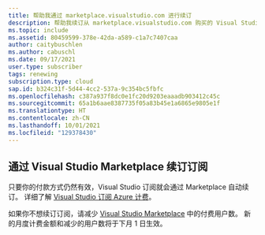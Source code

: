 ```yaml
---
title: 帮助我通过 marketplace.visualstudio.com 进行续订
description: 帮助我续订从 marketplace.visualstudio.com 购买的 Visual Studio 订阅。
ms.topic: include
ms.assetid: 80459599-378e-42da-a589-c1a7c7407caa
author: caitybuschlen
ms.author: cabuschl
ms.date: 09/17/2021
user.type: subscriber
tags: renewing
subscription.type: cloud
sap.id: b324c31f-5d44-4cc2-537a-9c354bc5fbfc
ms.openlocfilehash: c387a937f8dc0e1fc20d9203eaaadb903412c45c
ms.sourcegitcommit: 65a1b6aae8387735f05a83b45e1a6865e9805e1f
ms.translationtype: HT
ms.contentlocale: zh-CN
ms.lasthandoff: 10/01/2021
ms.locfileid: "129378430"
---
```

## <a name="renewing-subscriptions-through-visual-studio-marketplace"></a>通过 Visual Studio Marketplace 续订订阅 

只要你的付款方式仍然有效，Visual Studio 订阅就会通过 Marketplace 自动续订。 详细了解 [Visual Studio 订阅 Azure 计费](https://docs.microsoft.com/visualstudio/subscriptions/vscloud-billing-faq)。 

如果你不想续订订阅，请减少 [Visual Studio Marketplace](https://marketplace.visualstudio.com/subscriptions) 中的付费用户数。 新的月度计费金额和减少的用户数将于下月 1 日生效。 